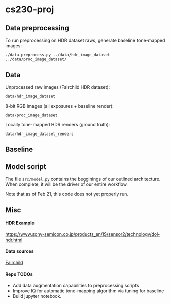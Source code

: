 # cs230-proj

## Data preprocessing
To run preprocessing on HDR dataset raws, generate baseline tone-mapped images:
```
./data-preprocess.py ../data/hdr_image_dataset ../data/proc_image_dataset/
```

## Data
Unprocessed raw images (Fairchild HDR dataset):
```
data/hdr_image_dataset
```

8-bit RGB images (all exposures + baseline render):
```
data/proc_image_dataset
```

Locally tone-mapped HDR renders (ground truth):
```
data/hdr_image_dataset_renders
```

## Baseline

## Model script
The file `src/model.py` contains the begginings of our outlined architecture. When complete, it will be the driver of our entire workflow.

Note that as of Feb 21, this code does not yet properly run.

## Misc

#### HDR Example
https://www.sony-semicon.co.jp/products_en/IS/sensor2/technology/dol-hdr.html

#### Data sources
[Fairchild](http://rit-mcsl.org/fairchild/HDR.html "Fairchild data")

#### Repo TODOs
* Add data augmentation capabilities to preprocessing scripts
* Improve IQ for automatic tone-mapping algorithm via tuning for baseline
* Build jupyter notebook.
